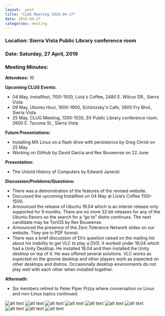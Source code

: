 ```yaml
---
layout:  post
title: "CLUG Meeting 2019-04-27"
date: 2019-04-27
categories: meeting
---
```


### Location: Sierra Vista Public Library conference room

### Date: Saturday, 27 April, 2019

### Meeting Minutes:

**Attendees:** 10

**Upcoming CLUG Events:**

 * 04 May, Installfest, 1100-1500, Livia's Coffee, 2480 E. Wilcox DR., Sierra Vista
 * 09 May, Ubuntu Hour, 1800-1900, Schlotzsky's Cafe, 3900 Fry Blvd., Sierra Vista
 * 25 May, CLUG Meeting, 1300-1530, SV Public Library conference room, 2600 E. Tacoma St., Sierra Vista

  
**Future Presentations:**

 * Installing MX Linux on a flash drive with persistence by Greg Christ on 25 May
 * Working on GitHub by David Garcia and Rex Bouwense on 22 June

**Presentation:**

 * The Untold History of Computers by Edward Janecki

**Discussion/Problems/Questions:**

 * There was a demonstration of the features of the revised website.
 * Discussed the upcoming Installfest on 04 May at Livia’s Coffee 1100-1500.
 * Announced the release of Ubuntu 19.04 which is an interim release only supported for 9 months.  There are no more 32 bit releases for any of the Ubuntu flavors so the search for a “go to” distro continues.  The next candidate may be ToriOS by Rex Bouwense.
 * Announced the presence of the Zero Tolerance Network slides on our website.  They are in PDF format.
 * There was a brief discussion of Eli’s question raised on the mailing list about his inability to get VLC to play a DVD.  It worked under 16.04 which had a Unity Desktop.  He installed 18.04 and then installed the Unity desktop on top of it.  He was offered several solutions. VLC works as expected on the gnome desktop and other players work as expected on other desktops and distros.  Occasionally desktop environments do not play well with each other when installed together.


**Aftermath:**

 * Six members retired to Peter Piper Pizza where conversation on Linux and non-Linux topics continued.

![alt text](https://raw.githubusercontent.com/CochiseLinuxUsersGroup/CochiseLinuxUsersGroup.github.io/master/images/rsz_clugmtg_04-27-2019_1.jpg)
![alt text](https://raw.githubusercontent.com/CochiseLinuxUsersGroup/CochiseLinuxUsersGroup.github.io/master/images/rsz_clugmtg_04-27-2019_2.jpg)
![alt text](https://raw.githubusercontent.com/CochiseLinuxUsersGroup/CochiseLinuxUsersGroup.github.io/master/images/rsz_clugmtg_04-27-2019_3.jpg)
![alt text](https://raw.githubusercontent.com/CochiseLinuxUsersGroup/CochiseLinuxUsersGroup.github.io/master/images/rsz_clugmtg_04-27-2019_4.jpg)
![alt text](https://raw.githubusercontent.com/CochiseLinuxUsersGroup/CochiseLinuxUsersGroup.github.io/master/images/rsz_clugmtg_04-27-2019_5.jpg)
![alt text](https://raw.githubusercontent.com/CochiseLinuxUsersGroup/CochiseLinuxUsersGroup.github.io/master/images/rsz_clugmtg_04-27-2019_6.jpg)
![alt text](https://raw.githubusercontent.com/CochiseLinuxUsersGroup/CochiseLinuxUsersGroup.github.io/master/images/rsz_clugmtg_04-27-2019_7.jpg)
![alt text](https://raw.githubusercontent.com/CochiseLinuxUsersGroup/CochiseLinuxUsersGroup.github.io/master/images/rsz_clugatpeterpiper_04-27-2019_1.jpg)
![alt text](https://raw.githubusercontent.com/CochiseLinuxUsersGroup/CochiseLinuxUsersGroup.github.io/master/images/rsz_clugatpeterpiper_04-27-2019_2.jpg)
![alt text](https://raw.githubusercontent.com/CochiseLinuxUsersGroup/CochiseLinuxUsersGroup.github.io/master/images/rsz_clugatpeterpiper_04-27-2019_3.jpg)
